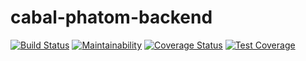 # cabal-phatom-backend
[![Build Status](https://travis-ci.org/atlp-rwanda/cabal-phantom-backend.svg?branch=develop)](https://travis-ci.org/atlp-rwanda/cabal-phantom-backend)
[![Maintainability](https://api.codeclimate.com/v1/badges/ecd50de02a9e5b9864a1/maintainability)](https://codeclimate.com/github/atlp-rwanda/cabal-phantom-backend/maintainability)
[![Coverage Status](https://coveralls.io/repos/github/atlp-rwanda/cabal-phantom-backend/badge.svg?branch=develop)](https://coveralls.io/github/atlp-rwanda/cabal-phantom-backend?branch=develop)
[![Test Coverage](https://api.codeclimate.com/v1/badges/ecd50de02a9e5b9864a1/test_coverage)](https://codeclimate.com/github/atlp-rwanda/cabal-phantom-backend/test_coverage)